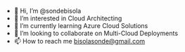 - 👋 Hi, I’m @sondebisola
- 👀 I’m interested in Cloud Architecting
- 🌱 I’m currently learning Azure Cloud Solutions
- 💞️ I’m looking to collaborate on Multi-Cloud Deployments
- 📫 How to reach me bisolasonde@gmail.com

<!---
sondebisola/sondebisola is a ✨ special ✨ repository because its `README.md` (this file) appears on your GitHub profile.
You can click the Preview link to take a look at your changes.
--->
